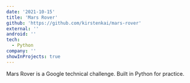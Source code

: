 ```yaml
---
date: '2021-10-15'
title: 'Mars Rover'
github: 'https://github.com/kirstenkai/mars-rover'
external: ''
android: ''
tech:
  - Python
company: ''
showInProjects: true
---
```


Mars Rover is a Google technical challenge. Built in Python for practice.
